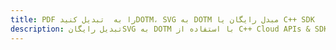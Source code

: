 ---title: PDF را به  تبدیل کنیدDOTM، SVG به DOTM مبدل رایگان یا C++ SDKdescription: تبدیل رایگانSVG به DOTM با استفاده از C++ Cloud APIs & SDK همچنین اسناد PDF را در Cloud ایجاد، ویرایش و رندر کنید.---